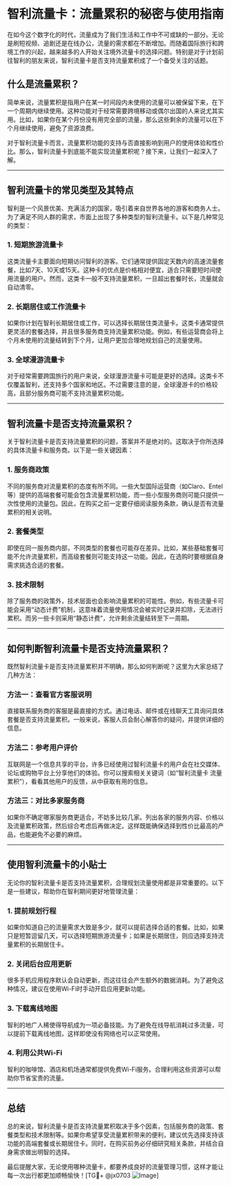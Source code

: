 # 智利流量卡：流量累积的秘密与使用指南

在如今这个数字化的时代，流量成为了我们生活和工作中不可或缺的一部分。无论是刷短视频、追剧还是在线办公，流量的需求都在不断增加。而随着国际旅行和跨境工作的兴起，越来越多的人开始关注境外流量卡的选择问题。特别是对于计划前往智利的朋友来说，智利流量卡是否支持流量累积成了一个备受关注的话题。

## 什么是流量累积？

简单来说，流量累积是指用户在某一时间段内未使用的流量可以被保留下来，在下一个周期内继续使用。这种功能对于经常需要跨境移动或偶尔出国的人来说尤其实用。比如，如果你在某个月份没有用完全部的流量，那么这些剩余的流量可以在下个月继续使用，避免了资源浪费。

对于智利流量卡而言，流量累积功能的支持与否直接影响到用户的使用体验和性价比。那么，智利流量卡到底能不能实现流量累积呢？接下来，让我们一起深入了解。

---

## 智利流量卡的常见类型及其特点

智利是一个风景优美、充满活力的国家，吸引着来自世界各地的游客和商务人士。为了满足不同人群的需求，市面上出现了多种类型的智利流量卡。以下是几种常见的类型：

### 1. **短期旅游流量卡**
这类流量卡主要面向短期访问智利的游客。它们通常提供固定天数内的高速流量套餐，比如7天、10天或15天。这种卡的优点是价格相对便宜，适合只需要短时间使用流量的用户。然而，这类卡一般不支持流量累积，一旦超出套餐时长，流量就会自动清零。

### 2. **长期居住或工作流量卡**
如果你计划在智利长期居住或工作，可以选择长期居住类流量卡。这类卡通常提供更灵活的套餐选择，并且很多服务商支持流量累积功能。例如，有些运营商会将上个月未使用的流量结转到下个月，让用户更加合理地规划自己的流量使用。

### 3. **全球漫游流量卡**
对于经常需要跨国旅行的用户来说，全球漫游流量卡可能是更好的选择。这类卡不仅覆盖智利，还支持多个国家和地区。不过需要注意的是，全球漫游卡的价格较高，且部分服务商可能不支持流量累积功能。

---

## 智利流量卡是否支持流量累积？

关于智利流量卡是否支持流量累积的问题，答案并不是绝对的。这取决于你所选择的具体流量卡和服务商。以下是一些关键因素：

### 1. **服务商政策**
不同的服务商对流量累积的态度有所不同。一些大型国际运营商（如Claro、Entel等）提供的高端套餐可能会包含流量累积功能，而一些小型服务商则可能只提供一次性使用的流量包。因此，在购买之前一定要仔细阅读服务条款，确认是否有流量累积的相关说明。

### 2. **套餐类型**
即使在同一服务商内部，不同类型的套餐也可能存在差异。比如，某些基础套餐可能不允许流量累积，而高级套餐则可能支持这一功能。因此，在选购时要根据自身需求挑选合适的套餐。

### 3. **技术限制**
除了服务商的政策外，技术层面也会影响流量累积的可能性。例如，有些流量卡可能会采用“动态计费”机制，这意味着流量使用情况会被实时记录并扣除，无法进行累积。而另一些卡则采用“静态计费”，允许剩余流量结转至下一周期。

---

## 如何判断智利流量卡是否支持流量累积？

既然智利流量卡是否支持流量累积并不明确，那么如何判断呢？这里为大家总结了几种方法：

### 方法一：查看官方客服说明
直接联系服务商的客服是最直接的方式。通过电话、邮件或在线聊天工具询问具体套餐是否支持流量累积。一般来说，客服人员会耐心解答你的疑问，并提供详细的信息。

### 方法二：参考用户评价
互联网是一个信息共享的平台，许多已经使用过智利流量卡的用户会在社交媒体、论坛或购物平台上分享他们的体验。你可以搜索相关关键词（如“智利流量卡 流量累积”），看看其他用户的反馈，从中获取有用的信息。

### 方法三：对比多家服务商
如果你不确定哪家服务商更适合，不妨多比较几家。列出各家的服务内容、价格以及流量累积政策，然后综合考虑后再做决定。这样既能确保选择到性价比最高的产品，也能避免不必要的麻烦。

---

## 使用智利流量卡的小贴士

无论你的智利流量卡是否支持流量累积，合理规划流量使用都是非常重要的。以下是一些建议，帮助你在智利期间更好地管理流量：

### 1. **提前规划行程**
如果你知道自己的流量需求大致是多少，就可以提前选择合适的套餐。比如，如果只是短暂逗留几天，可以选择短期旅游流量卡；如果是长期居住，则应选择支持流量累积的长期居住卡。

### 2. **关闭后台应用更新**
很多手机应用程序默认会自动更新，而这往往会产生额外的数据消耗。为了避免这种情况，建议在使用Wi-Fi时手动开启应用更新功能。

### 3. **下载离线地图**
智利的地广人稀使得导航成为一项必备技能。为了避免在线导航消耗过多流量，可以提前下载离线地图，这样即使没有网络也可以正常使用。

### 4. **利用公共Wi-Fi**
智利的咖啡馆、酒店和机场通常都提供免费Wi-Fi服务。合理利用这些资源可以帮助你节省宝贵的流量。

---

## 总结

总的来说，智利流量卡是否支持流量累积取决于多个因素，包括服务商的政策、套餐类型和技术限制等。如果你希望享受流量累积带来的便利，建议优先选择支持该功能的高端套餐或长期居住卡。同时，在购买前务必仔细研究相关条款，并结合自身需求做出明智的选择。

最后提醒大家，无论使用哪种流量卡，都要养成良好的流量管理习惯，这样才能让每一次出行都更加顺畅愉快！[TG💪+ @jx0703 ![Image](https://github.com/user-attachments/assets/dbca1d08-cadb-493c-b0ec-ad6f7a83f270)]
